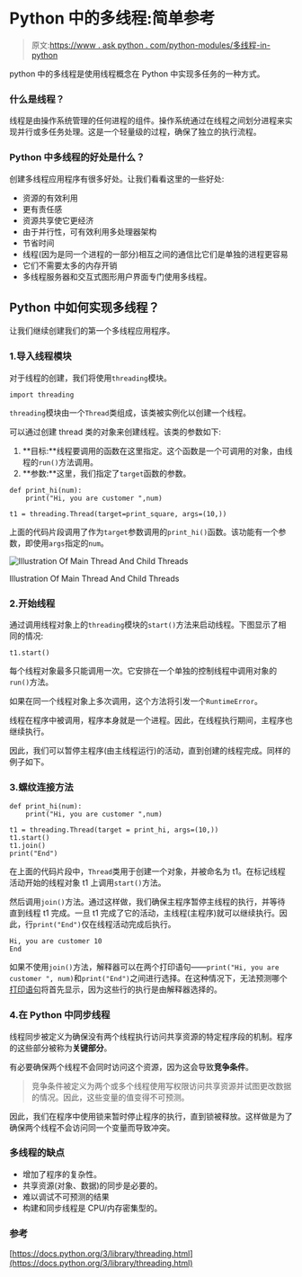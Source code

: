 # Python 中的多线程:简单参考

> 原文:[https://www . ask python . com/python-modules/多线程-in-python](https://www.askpython.com/python-modules/multithreading-in-python)

python 中的多线程是使用线程概念在 Python 中实现多任务的一种方式。

### 什么是线程？

线程是由操作系统管理的任何进程的组件。操作系统通过在线程之间划分进程来实现并行或多任务处理。这是一个轻量级的过程，确保了独立的执行流程。

### Python 中多线程的好处是什么？

创建多线程应用程序有很多好处。让我们看看这里的一些好处:

*   资源的有效利用
*   更有责任感
*   资源共享使它更经济
*   由于并行性，可有效利用多处理器架构
*   节省时间
*   线程(因为是同一个进程的一部分)相互之间的通信比它们是单独的进程更容易
*   它们不需要太多的内存开销
*   多线程服务器和交互式图形用户界面专门使用多线程。

## Python 中如何实现多线程？

让我们继续创建我们的第一个多线程应用程序。

### 1.导入线程模块

对于线程的创建，我们将使用`threading`模块。

```
import threading

```

`threading`模块由一个`Thread`类组成，该类被实例化以创建一个线程。

可以通过创建 thread 类的对象来创建线程。该类的参数如下:

1.  **目标:**线程要调用的函数在这里指定。这个函数是一个可调用的对象，由线程的`run()`方法调用。
2.  **参数:**这里，我们指定了`target`函数的参数。

```
def print_hi(num): 
    print("Hi, you are customer ",num)

t1 = threading.Thread(target=print_square, args=(10,))

```

上面的代码片段调用了作为`target`参数调用的`print_hi()`函数。该功能有一个参数，即使用`args`指定的`num`。

![Illustration Of Main Thread And Child Threads](../Images/3713ef772b03333d2c85906a472b894e.png)

Illustration Of Main Thread And Child Threads

### 2.开始线程

通过调用线程对象上的`threading`模块的`start()`方法来启动线程。下图显示了相同的情况:

```
t1.start()

```

每个线程对象最多只能调用一次。它安排在一个单独的控制线程中调用对象的`run()`方法。

如果在同一个线程对象上多次调用，这个方法将引发一个`RuntimeError`。

线程在程序中被调用，程序本身就是一个进程。因此，在线程执行期间，主程序也继续执行。

因此，我们可以暂停主程序(由主线程运行)的活动，直到创建的线程完成。同样的例子如下。

### 3.螺纹连接方法

```
def print_hi(num): 
    print("Hi, you are customer ",num)

t1 = threading.Thread(target = print_hi, args=(10,))
t1.start()
t1.join()
print("End")

```

在上面的代码片段中，`Thread`类用于创建一个对象，并被命名为 t1。在标记线程活动开始的线程对象 t1 上调用`start()`方法。

然后调用`join()`方法。通过这样做，我们确保主程序暂停主线程的执行，并等待直到线程 t1 完成。一旦 t1 完成了它的活动，主线程(主程序)就可以继续执行。因此，行`print("End")`仅在线程活动完成后执行。

```
Hi, you are customer 10
End

```

如果不使用`join()`方法，解释器可以在两个打印语句——`print("Hi, you are customer ", num)`和`print("End")`之间进行选择。在这种情况下，无法预测哪个[打印语句](https://www.askpython.com/python/examples/python-print-without-newline)将首先显示，因为这些行的执行是由解释器选择的。

### 4.在 Python 中同步线程

线程同步被定义为确保没有两个线程执行访问共享资源的特定程序段的机制。程序的这些部分被称为**关键部分**。

有必要确保两个线程不会同时访问这个资源，因为这会导致**竞争条件**。

> 竞争条件被定义为两个或多个线程使用写权限访问共享资源并试图更改数据的情况。因此，这些变量的值变得不可预测。

因此，我们在程序中使用锁来暂时停止程序的执行，直到锁被释放。这样做是为了确保两个线程不会访问同一个变量而导致冲突。

### **多线程的缺点**

*   增加了程序的复杂性。
*   共享资源(对象、数据)的同步是必要的。
*   难以调试不可预测的结果
*   构建和同步线程是 CPU/内存密集型的。

### 参考

[https://docs.python.org/3/library/threading.html](https://docs.python.org/3/library/threading.html)